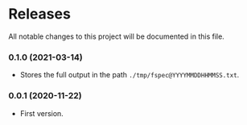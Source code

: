 # Releases
All notable changes to this project will be documented in this file.

### 0.1.0 (2021-03-14)

- Stores the full output in the path `./tmp/fspec@YYYYMMDDHHMMSS.txt`.

### 0.0.1 (2020-11-22)

- First version.
